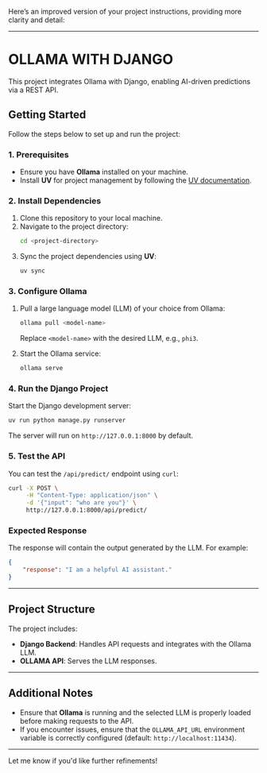 Here’s an improved version of your project instructions, providing more clarity and detail:

---

# **OLLAMA WITH DJANGO**

This project integrates Ollama with Django, enabling AI-driven predictions via a REST API.

## **Getting Started**

Follow the steps below to set up and run the project:

### **1. Prerequisites**

- Ensure you have **Ollama** installed on your machine.
- Install **UV** for project management by following the [UV documentation](https://docs.astral.sh/uv/).

### **2. Install Dependencies**

1. Clone this repository to your local machine.
2. Navigate to the project directory:
   ```bash
   cd <project-directory>
   ```
3. Sync the project dependencies using **UV**:
   ```bash
   uv sync
   ```

### **3. Configure Ollama**

1. Pull a large language model (LLM) of your choice from Ollama:
   ```bash
   ollama pull <model-name>
   ```
   Replace `<model-name>` with the desired LLM, e.g., `phi3`.

2. Start the Ollama service:
   ```bash
   ollama serve
   ```

### **4. Run the Django Project**

Start the Django development server:
```bash
uv run python manage.py runserver
```

The server will run on `http://127.0.0.1:8000` by default.

### **5. Test the API**

You can test the `/api/predict/` endpoint using `curl`:

```bash
curl -X POST \
     -H "Content-Type: application/json" \
     -d '{"input": "who are you"}' \
     http://127.0.0.1:8000/api/predict/
```

### **Expected Response**
The response will contain the output generated by the LLM. For example:
```json
{
    "response": "I am a helpful AI assistant."
}
```

---

## **Project Structure**

The project includes:
- **Django Backend**: Handles API requests and integrates with the Ollama LLM.
- **OLLAMA API**: Serves the LLM responses.

---

## **Additional Notes**

- Ensure that **Ollama** is running and the selected LLM is properly loaded before making requests to the API.
- If you encounter issues, ensure that the `OLLAMA_API_URL` environment variable is correctly configured (default: `http://localhost:11434`).

---

Let me know if you'd like further refinements!